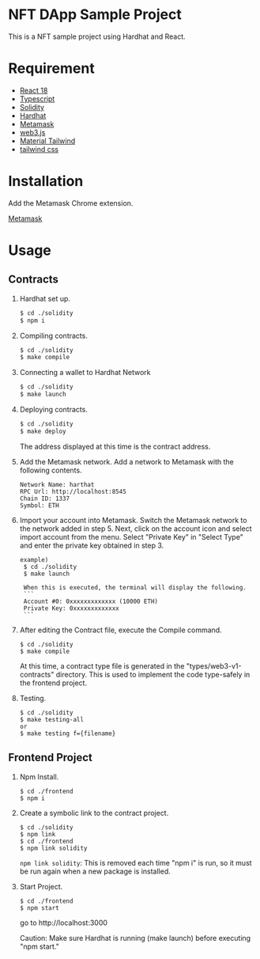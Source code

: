 # NFT DApp Sample Project

This is a NFT sample project using Hardhat and React.

# Requirement

- [React 18](https://en.reactjs.org/)
- [Typescript](https://www.typescriptlang.org/docs/)
- [Solidity](https://solidity-jp.readthedocs.io/ja/latest/)
- [Hardhat](https://hardhat.org/)
- [Metamask](https://metamask.io/)
- [web3.js](https://web3js.readthedocs.io/en/v1.8.1/)
- [Material Tailwind](https://www.material-tailwind.com/docs/react/installation)
- [tailwind css](https://v1.tailwindcss.com/docs/installation)

# Installation

Add the Metamask Chrome extension.

[Metamask](https://chrome.google.com/webstore/detail/metamask/nkbihfbeogaeaoehlefnkodbefgpgknn?hl=ja)

# Usage

## Contracts

1. Hardhat set up.

   ```bash
   $ cd ./solidity
   $ npm i
   ```

2. Compiling contracts.

   ```bash
   $ cd ./solidity
   $ make compile
   ```

3. Connecting a wallet to Hardhat Network

   ```bash
   $ cd ./solidity
   $ make launch
   ```

4. Deploying contracts.

   ```bash
   $ cd ./solidity
   $ make deploy
   ```

   The address displayed at this time is the contract address.

5. Add the Metamask network.
   Add a network to Metamask with the following contents.

   ```
   Network Name: harthat
   RPC Url: http://localhost:8545
   Chain ID: 1337
   Symbol: ETH
   ```

6. Import your account into Metamask.
   Switch the Metamask network to the network added in step 5.
   Next, click on the account icon and select import account from the menu.
   Select "Private Key" in "Select Type" and enter the private key obtained in step 3.

   ````
   example)
    $ cd ./solidity
    $ make launch

    When this is executed, the terminal will display the following.
    ```
    Account #0: 0xxxxxxxxxxxxx (10000 ETH)
    Private Key: 0xxxxxxxxxxxxx
    ```
   ````

7. After editing the Contract file, execute the Compile command.

   ```
   $ cd ./solidity
   $ make compile
   ```

   At this time, a contract type file is generated in the "types/web3-v1-contracts" directory.
   This is used to implement the code type-safely in the frontend project.

8. Testing.
   ```
   $ cd ./solidity
   $ make testing-all
   or
   $ make testing f={filename}
   ```

## Frontend Project

1. Npm Install.

   ```
   $ cd ./frontend
   $ npm i
   ```

2. Create a symbolic link to the contract project.

   ```
   $ cd ./solidity
   $ npm link
   $ cd ./frontend
   $ npm link solidity
   ```

   `npm link solidity`: This is removed each time "npm i" is run, so it must be run again when a new package is installed.

3. Start Project.

   ```
   $ cd ./frontend
   $ npm start
   ```

   go to http://localhost:3000

   Caution: Make sure Hardhat is running (make launch) before executing "npm start."
